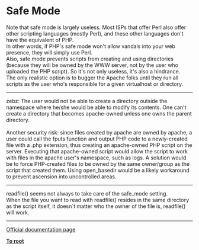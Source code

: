 # Safe Mode



Note that safe mode is largely useless. Most ISPs that offer Perl also offer other scripting languages (mostly Perl), and these other languages don&apos;t have the equivalent of PHP.<br>In other words, if PHP&apos;s safe mode won&apos;t allow vandals into your web presence, they will simply use Perl.<br>Also, safe mode prevents scripts from creating and using directories (because they will be owned by the WWW server, not by the user who uploaded the PHP script). So it&apos;s not only useless, it&apos;s also a hindrance.<br>The only realistic option is to bugger the Apache folks until they run all scripts as the user who&apos;s responsible for a given virtualhost or directory.  

---

zebz: The user would not be able to create a directory outside the namespace where he/she would be able to modify its contents. One can&apos;t create a directory that becomes apache-owned unless one owns the parent directory.<br><br>Another security risk: since files created by apache are owned by apache, a user could call the fputs function and output PHP code to a newly-created file with a .php extension, thus creating an apache-owned PHP script on the server. Executing that apache-owned script would allow the script to work with files in the apache user&apos;s namespace, such as logs. A solution would be to force PHP-created files to be owned by the same owner/group as the script that created them. Using open_basedir would be a likely workaround to prevent ascension into uncontrolled areas.  

---

readfile() seems not always to take care of the safe_mode setting.<br>When the file you want to read with readfile() resides in the same directory as the script itself, it doesn`t matter who the owner of the file is, readfile() will work.  

---

[Official documentation page](https://www.php.net/manual/en/features.safe-mode.php)

**[To root](/README.md)**